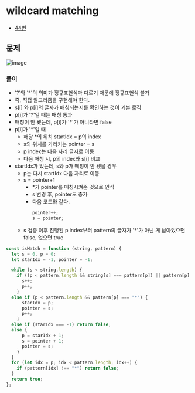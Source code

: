 # wildcard matching
 - [44번](https://leetcode.com/problems/wildcard-matching/)

## 문제
  ![image](https://user-images.githubusercontent.com/62092665/155524887-cfcd082c-5c0f-4e45-91aa-c8b8e56b8c50.png)

### 풀이
  - '?'와 '*'의 의미가 정규표현식과 다르기 때문에 정규표현식 불가
  - 즉, 직접 알고리즘을 구현해야 한다.
  - s[i] 와 p[i]의 글자가 매칭되는지를 확인하는 것이 기본 로직
  - p[i]가 '?'일 때는 매칭 통과
  - 매칭이 안 됐는데, p[i]가 '*'가 아니라면 false
  - p[i]가 '*'일 때
    - 해당 *의 위치 startIdx = p의 index
    - s의 위치를 가리키는 pointer = s
    - p index는 다음 자리 글자로 이동
    - 다음 매칭 시, p의 index와 s[i] 비교
  - startIdx가 있는데, s와 p가 매칭이 안 됐을 경우
    - p는 다시 startIdx 다음 자리로 이동
    - s = pointer+1
      - *가 pointer를 매칭시켜준 것으로 인식
      - s 변경 후, pointer도 증가
      - 다음 코드와 같다.
        ```javascript
        pointer++;
        s = pointer;
        ```
    - s 검증 이후 진행된 p index부터 pattern의 글자가 '*'가 아닌 게 남아있으면 false, 없으면 true



  ```javascript
  const isMatch = function (string, pattern) {
    let s = 0, p = 0;
    let starIdx = -1, pointer = -1;

    while (s < string.length) {
      if ((p < pattern.length && string[s] === pattern[p]) || pattern[p] === "?") {
        s++;
        p++;
      } 
  	else if (p < pattern.length && pattern[p] === "*") {
        starIdx = p;
        pointer = s;
        p++;
      } 
  	else if (starIdx === -1) return false;
    else {
        p = starIdx + 1;
        s = pointer + 1;
        pointer = s;
      }
    }
    for (let idx = p; idx < pattern.length; idx++) {
      if (pattern[idx] !== "*") return false;
    }
    return true;
  };

  ```
